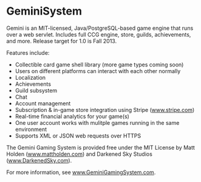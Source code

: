 GeminiSystem
============
Gemini is an MIT-licensed, Java/PostgreSQL-based game engine that runs over a web servlet. 
Includes full CCG engine, store, guilds, achievements, and more. 
Release target for 1.0 is Fall 2013.

Features include:
- Collectible card game shell library (more game types coming soon)
- Users on different platforms can interact with each other normally
- Localization
- Achievements
- Guild subsystem
- Chat
- Account management
- Subscription & in-game store integration using Stripe (www.stripe.com)
- Real-time financial analytics for your game(s)
- One user account works with mulitple games running in the same environment
- Supports XML or JSON web requests over HTTPS
  
The Gemini Gaming System is provided free under the MIT License by Matt Holden (www.mattholden.com) and 
Darkened Sky Studios (www.DarkenedSky.com).

For more information, see www.GeminiGamingSystem.com.

